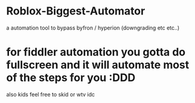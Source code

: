 # Roblox-Biggest-Automator
a automation tool to bypass byfron / hyperion (downgrading etc etc..)
# for fiddler automation you gotta do fullscreen and it will automate most of the steps for you :DDD
also kids feel free to skid or wtv idc
